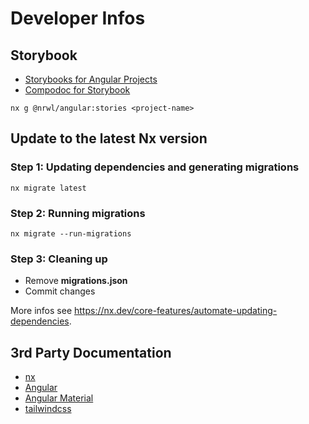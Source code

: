 # Developer Infos

## Storybook

- [Storybooks for Angular Projects](https://nx.dev/packages/storybook/documents/overview-angular)
- [Compodoc for Storybook](https://nx.dev/packages/storybook/documents/angular-storybook-compodoc)

```shell
nx g @nrwl/angular:stories <project-name>
```

## Update to the latest Nx version

### Step 1: Updating dependencies and generating migrations

```shell
nx migrate latest
```

### Step 2: Running migrations

```shell
nx migrate --run-migrations
```

### Step 3: Cleaning up

- Remove **migrations.json**
- Commit changes

More infos see <https://nx.dev/core-features/automate-updating-dependencies>.


## 3rd Party Documentation

- [nx](https://nx.dev)
- [Angular](https://angular.io)
- [Angular Material](https://material.angular.io)
- [tailwindcss](https://tailwindcss.com)
